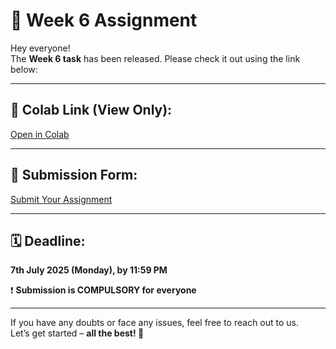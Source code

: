 # 📢 Week 6 Assignment

Hey everyone!  
The **Week 6 task** has been released. Please check it out using the link below:

---

## 🔗 Colab Link (View Only):
[Open in Colab](https://colab.research.google.com/drive/1aYrBHN-lrp2BWQQg435_86CaJKILXDVr?usp=sharing)

---

## 📝 Submission Form:
[Submit Your Assignment](https://forms.gle/4XssdkHD6mdsKxEB8)

---

## 🗓 Deadline:
**7th July 2025 (Monday), by 11:59 PM**

❗ **Submission is COMPULSORY for everyone**

---

If you have any doubts or face any issues, feel free to reach out to us.  
Let’s get started – **all the best! 🚀**
